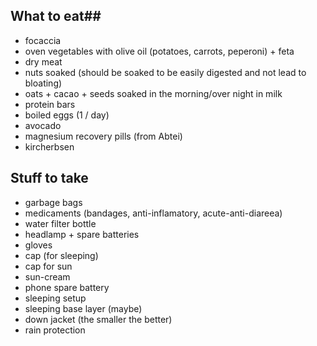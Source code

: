 ## What to eat## 
  - focaccia
  - oven vegetables with olive oil (potatoes, carrots, peperoni) + feta
  - dry meat
  - nuts soaked (should be soaked to be easily digested and not lead to bloating)
  - oats + cacao + seeds soaked in the morning/over night in milk
  - protein bars
  - boiled eggs (1 / day)
  - avocado
  - magnesium recovery pills (from Abtei)
  - kircherbsen

## Stuff to take ##
  - garbage bags
  - medicaments (bandages, anti-inflamatory, acute-anti-diareea)
  - water filter bottle
  - headlamp + spare batteries
  - gloves
  - cap (for sleeping)
  - cap for sun
  - sun-cream
  - phone spare battery
  - sleeping setup
  - sleeping base layer (maybe)
  - down jacket (the smaller the better)
  - rain protection


